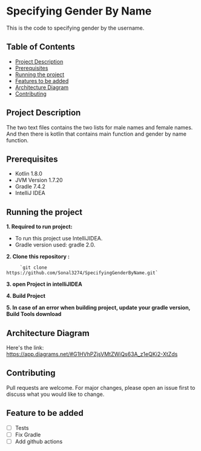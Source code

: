 # Specifying Gender By Name
This is the code to specifying gender by the username. 

## Table of Contents

- [Project Description](#project-description)
- [Prerequisites](#prerequisites)
- [Running the project](#running-the-project)
- [Features to be added](#features-to-be-added)
- [Architecture Diagram](#architecture-diagram)
- [Contributing](#contributing)

## Project Description

The two text files contains the two lists for male names and female names.
And then there is kotlin that contains main function and gender by name function.

## Prerequisites
* Kotlin 1.8.0
* JVM Version 1.7.20
* Gradle 7.4.2
* IntelliJ IDEA

## Running the project

**1. Required to run project:**
 - To run this project use IntelliJIDEA.
 - Gradle version used: gradle 2.0.

**2. Clone this repository :**

         `git clone https://github.com/Sonal3274/SpecifyingGenderByName.git`

**3. open Project in intelliJIDEA**

**4. Build Project**  

**5. In case of an error when building project, update your gradle version, Build Tools download**

## Architecture Diagram
Here's the link: https://app.diagrams.net/#G1HVhPZjsVMtZWiQs63A_z1eQKi2-XtZds

## Contributing
Pull requests are welcome. For major changes, please open an issue first to discuss what you would like to change.

## Feature to be added
- [ ] Tests
- [ ] Fix Gradle
- [ ] Add github actions